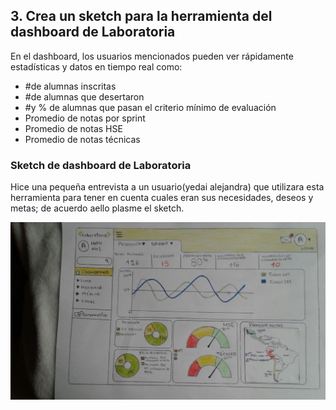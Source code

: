 ## 3. Crea un sketch para la herramienta del dashboard de Laboratoria
En el dashboard, los usuarios mencionados pueden ver rápidamente estadísticas y datos en tiempo real como:

+ #de alumnas inscritas
+ #de alumnas que desertaron
+ #y % de alumnas que pasan el criterio mínimo de evaluación
+ Promedio de notas por sprint
+ Promedio de notas HSE
+ Promedio de notas técnicas

### Sketch de dashboard de Laboratoria
Hice una pequeña entrevista a un usuario(yedai alejandra) que utilizara esta herramienta para tener en cuenta cuales eran sus necesidades, deseos y metas; de acuerdo aello plasme el sketch.

![Texto alternativo](assets/img/sketch2.jpeg)
